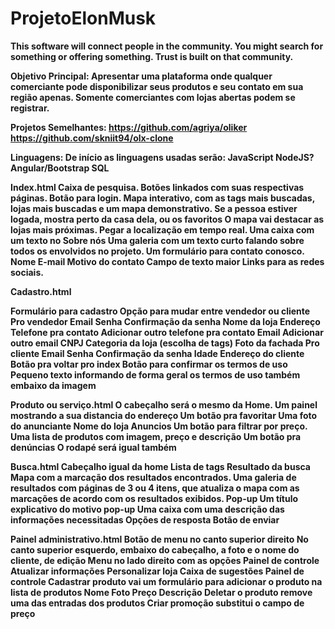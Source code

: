 # ProjetoElonMusk
<strong>This software will connect people in the community. You might search for something or offering something. Trust is built on that community. <strong>

Objetivo Principal:
	Apresentar uma plataforma onde qualquer comerciante pode disponibilizar seus produtos e seu contato em sua região apenas. Somente comerciantes com lojas abertas podem se registrar. 

Projetos Semelhantes:
	https://github.com/agriya/oliker
	https://github.com/skniit94/olx-clone

Linguagens:
De início as linguagens usadas serão: 
JavaScript
NodeJS?
Angular/Bootstrap
SQL

Index.html
Caixa de pesquisa.
Botões linkados com suas respectivas páginas.
Botão para login. 
Mapa interativo, com as tags mais buscadas, lojas mais buscadas e um mapa demonstrativo. 
Se a pessoa estiver logada, mostra perto da casa dela, ou os favoritos
O mapa vai destacar as lojas mais próximas.
Pegar a localização em tempo real. 
Uma caixa com um texto no Sobre nós
Uma galeria com um texto curto falando sobre todos os envolvidos no projeto.
Um formulário para contato conosco.
Nome
E-mail
Motivo do contato
Campo de texto maior
Links para as redes sociais.


Cadastro.html

Formulário para cadastro
Opção para mudar entre vendedor ou cliente
Pro vendedor
Email
Senha
Confirmação da senha
Nome da loja
Endereço
Telefone pra contato
Adicionar outro telefone pra contato
Email
Adicionar outro email
CNPJ
Categoria da loja (escolha de tags)
Foto da fachada
Pro cliente
Email
Senha
Confirmação da senha
Idade 
Endereço do cliente
Botão pra voltar pro index
Botão para confirmar os termos de uso
Pequeno texto informando de forma geral os termos de uso também embaixo da imagem

Produto ou serviço.html
O cabeçalho será o mesmo da Home.
Um painel mostrando a sua distancia do endereço
Um botão pra favoritar
Uma foto do anunciante
Nome do loja
Anuncios
Um botão para filtrar por preço.
Uma lista de produtos com imagem, preço e descrição
Um botão pra denúncias
O rodapé será igual também

Busca.html
Cabeçalho igual da home
Lista de tags
Resultado da busca
Mapa com a marcação dos resultados encontrados.
Uma galeria de resultados com páginas de 3 ou 4 itens, que atualiza o mapa com as marcações de acordo com os resultados exibidos.
Pop-up
Um título explicativo do motivo pop-up
Uma caixa com uma descrição das informações necessitadas
Opções de resposta
Botão de enviar

Painel administrativo.html
Botão de menu no canto superior direito
No canto superior esquerdo, embaixo do cabeçalho, a foto e o nome do cliente, de edição 
Menu no lado direito com as opções
Painel de controle
Atualizar informações
Personalizar loja
Caixa de sugestões
Painel de controle
Cadastrar produto vai um formulário para adicionar o produto na lista de produtos
Nome
Foto
Preço 
Descrição
Deletar o produto remove uma das entradas dos produtos
Criar promoção substitui o campo de preço 
